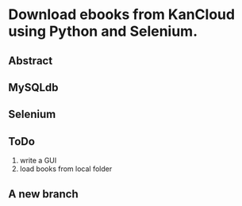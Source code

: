 # Download ebooks from KanCloud using Python and Selenium.

## Abstract

## MySQLdb

## Selenium

## ToDo
1. write a GUI
2. load books from local folder

## A new branch
